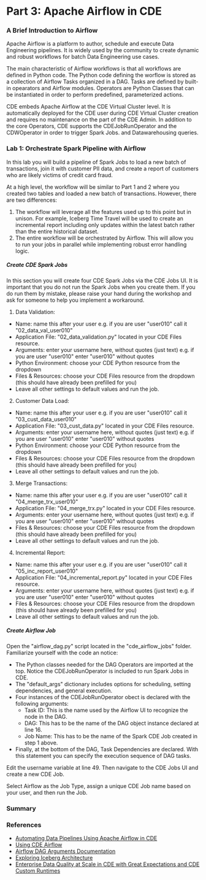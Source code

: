 # Part 3: Apache Airflow in CDE

### A Brief Introduction to Airflow

Apache Airflow is a platform to author, schedule and execute Data Engineering pipelines. It is widely used by the community to create dynamic and robust workflows for batch Data Engineering use cases.

The main characteristic of Airflow workflows is that all workflows are defined in Python code. The Python code defining the worflow is stored as a collection of Airflow Tasks organized in a DAG. Tasks are defined by built-in opearators and Airflow modules. Operators are Python Classes that can be instantiated in order to perform predefined, parameterized actions.

CDE embeds Apache Airflow at the CDE Virtual Cluster level. It is automatically deployed for the CDE user during CDE Virtual Cluster creation and requires no maintenance on the part of the CDE Admin. In addition to the core Operators, CDE supports the CDEJobRunOperator and the CDWOperator in order to trigger Spark Jobs. and Datawarehousing queries.

### Lab 1: Orchestrate Spark Pipeline with Airflow

In this lab you will build a pipeline of Spark Jobs to load a new batch of transactions, join it with customer PII data, and create a report of customers who are likely victims of credit card fraud.

At a high level, the workflow will be similar to Part 1 and 2 where you created two tables and loaded a new batch of transactions. However, there are two differences:

1. The workflow will leverage all the features used up to this point but in unison. For example, Iceberg Time Travel will be used to create an incremental report including only updates within the latest batch rather than the entire historical dataset.
2. The entire workflow will be orchestrated by Airflow. This will allow you to run your jobs in parallel while implementing robust error handling logic.

##### Create CDE Spark Jobs

In this section you will create four CDE Spark Jobs via the CDE Jobs UI. It is important that you do not run the Spark Jobs when you create them. If you do run them by mistake, please raise your hand during the workshop and ask for someone to help you implement a workaround.

1. Data Validation:
  - Name: name this after your user e.g. if you are user "user010" call it "02_data_val_user010"
  - Application File: "02_data_validation.py" located in your CDE Files resource.
  - Arguments: enter your username here, without quotes (just text) e.g. if you are user "user010" enter "user010" without quotes
  - Python Environment: choose your CDE Python resource from the dropdown
  - Files & Resources: choose your CDE Files resource from the dropdown (this should have already been prefilled for you)
  - Leave all other settings to default values and run the job.

2. Customer Data Load:
  - Name: name this after your user e.g. if you are user "user010" call it "03_cust_data_user010"
  - Application File: "03_cust_data.py" located in your CDE Files resource.
  - Arguments: enter your username here, without quotes (just text) e.g. if you are user "user010" enter "user010" without quotes
  - Python Environment: choose your CDE Python resource from the dropdown
  - Files & Resources: choose your CDE Files resource from the dropdown (this should have already been prefilled for you)
  - Leave all other settings to default values and run the job.

3. Merge Transactions:
  - Name: name this after your user e.g. if you are user "user010" call it "04_merge_trx_user010"
  - Application File: "04_merge_trx.py" located in your CDE Files resource.
  - Arguments: enter your username here, without quotes (just text) e.g. if you are user "user010" enter "user010" without quotes
  - Files & Resources: choose your CDE Files resource from the dropdown (this should have already been prefilled for you)
  - Leave all other settings to default values and run the job.  

4. Incremental Report:
  - Name: name this after your user e.g. if you are user "user010" call it "05_inc_report_user010"
  - Application File: "04_incremental_report.py" located in your CDE Files resource.
  - Arguments: enter your username here, without quotes (just text) e.g. if you are user "user010" enter "user010" without quotes
  - Files & Resources: choose your CDE Files resource from the dropdown (this should have already been prefilled for you)
  - Leave all other settings to default values and run the job.  

##### Create Airflow Job

Open the "airflow_dag.py" script located in the "cde_airflow_jobs" folder. Familiarize yourself with the code an notice:

* The Python classes needed for the DAG Operators are imported at the top. Notice the CDEJobRunOperator is included to run Spark Jobs in CDE.
* The "default_args" dictionary includes options for scheduling, setting dependencies, and general execution.
* Four instances of the CDEJobRunOperator obect is declared with the following arguments:
  - Task ID: This is the name used by the Airflow UI to recognize the node in the DAG.
  - DAG: This has to be the name of the DAG object instance declared at line 16.
  - Job Name: This has to be the name of the Spark CDE Job created in step 1 above.
* Finally, at the bottom of the DAG, Task Dependencies are declared. With this statement you can specify the execution sequence of DAG tasks.

Edit the username variable at line 49. Then navigate to the CDE Jobs UI and create a new CDE Job.

Select Airflow as the Job Type, assign a unique CDE Job name based on your user, and then run the Job.  

### Summary

### References

* [Automating Data Pipelines Using Apache Airflow in CDE](https://docs.cloudera.com/data-engineering/cloud/orchestrate-workflows/topics/cde-airflow-dag-pipeline.html)
* [Using CDE Airflow](https://github.com/pdefusco/Using_CDE_Airflow)
* [Airflow DAG Arguments Documentation](https://airflow.apache.org/docs/apache-airflow/stable/tutorial.html#default-arguments)
* [Exploring Iceberg Architecture](https://github.com/pdefusco/Exploring_Iceberg_Architecture)
* [Enterprise Data Quality at Scale in CDE with Great Expectations and CDE Custom Runtimes](https://community.cloudera.com/t5/Community-Articles/Enterprise-Data-Quality-at-Scale-with-Spark-and-Great/ta-p/378161)
